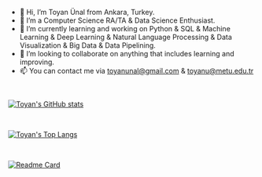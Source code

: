 - 👋 Hi, I’m Toyan Ünal from Ankara, Turkey.
- 🌱 I’m a Computer Science RA/TA & Data Science Enthusiast.
- 👀 I’m currently learning and working on Python & SQL & Machine Learning & Deep Learning & Natural Language Processing & Data Visualization & Big Data & Data Pipelining.
- 🤝 I’m looking to collaborate on anything that includes learning and improving.
- 📫 You can contact me via toyanunal@gmail.com & toyanu@metu.edu.tr

<!---
toyanunal/toyanunal is a ✨ special ✨ repository because its `README.md` (this file) appears on your GitHub profile.
You can click the Preview link to take a look at your changes.
--->

<br />

[![Toyan's GitHub stats](https://github-readme-stats.vercel.app/api?username=toyanunal&count_private=true&show_icons=true&hide=issues&border_color=000000&include_all_commits=True&theme=vue)](https://github.com/toyanunal/github-readme-stats)

<br />

[![Toyan's Top Langs](https://github-readme-stats.vercel.app/api/top-langs/?username=toyanunal&border_color=000000&theme=vue&layout=compact&show_owner=True)](https://github.com/toyanunal/github-readme-stats)

<br />

[![Readme Card](https://github-readme-stats.vercel.app/api/pin/?username=toyanunal&repo=github-readme-stats)](https://github.com/toyanunal/github-readme-stats)
